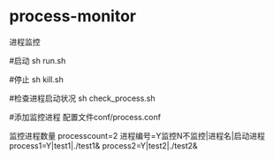 # process-monitor
进程监控

#启动
sh run.sh

#停止
sh kill.sh

#检查进程启动状况
sh check_process.sh

#添加监控进程
配置文件conf/process.conf

监控进程数量
processcount=2
进程编号=Y监控N不监控|进程名|启动进程
process1=Y|test1|./test1&
process2=Y|test2|./test2&
